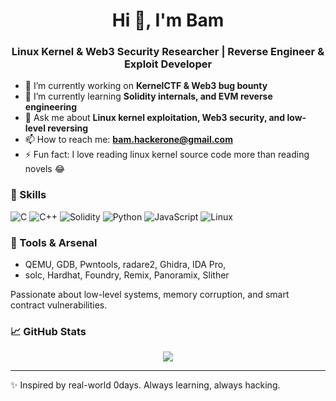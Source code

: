 <h1 align="center">Hi 👋, I'm Bam</h1>
<h3 align="center">Linux Kernel & Web3 Security Researcher | Reverse Engineer & Exploit Developer</h3>

- 🔭 I’m currently working on **KernelCTF & Web3 bug bounty**
- 🌱 I’m currently learning **Solidity internals, and EVM reverse engineering**
- 💬 Ask me about **Linux kernel exploitation, Web3 security, and low-level reversing**
- 📫 How to reach me: **bam.hackerone@gmail.com**
- ⚡ Fun fact: I love reading linux kernel source code more than reading novels 😂

### 🧠 Skills
![C](https://img.shields.io/badge/-C-05122A?style=flat&logo=c)
![C++](https://img.shields.io/badge/-C++-05122A?style=flat&logo=c%2B%2B)
![Solidity](https://img.shields.io/badge/-Solidity-05122A?style=flat&logo=solidity)
![Python](https://img.shields.io/badge/-Python-05122A?style=flat&logo=python)
![JavaScript](https://img.shields.io/badge/-JavaScript-05122A?style=flat&logo=javascript)
![Linux](https://img.shields.io/badge/-Linux-05122A?style=flat&logo=linux)


### 🧰 Tools & Arsenal
- QEMU, GDB, Pwntools, radare2, Ghidra, IDA Pro,
- solc, Hardhat, Foundry, Remix, Panoramix, Slither

Passionate about low-level systems, memory corruption, and smart contract vulnerabilities. 


### 📈 GitHub Stats
<p align="center">
  <img src="https://github-readme-stats.vercel.app/api?username=bam0x7&show_icons=true&theme=radical" />
</p>

---

✨ Inspired by real-world 0days. Always learning, always hacking.

